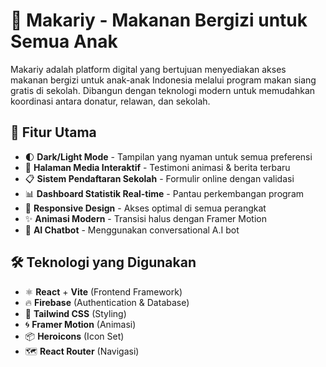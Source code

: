 # 🍛 Makariy - Makanan Bergizi untuk Semua Anak

Makariy adalah platform digital yang bertujuan menyediakan akses makanan bergizi untuk anak-anak Indonesia melalui program makan siang gratis di sekolah. Dibangun dengan teknologi modern untuk memudahkan koordinasi antara donatur, relawan, dan sekolah.

## 🚀 Fitur Utama

- 🌓 **Dark/Light Mode** - Tampilan yang nyaman untuk semua preferensi
- 🎥 **Halaman Media Interaktif** - Testimoni animasi & berita terbaru
- 📋 **Sistem Pendaftaran Sekolah** - Formulir online dengan validasi
- 📊 **Dashboard Statistik Real-time** - Pantau perkembangan program
- 📱 **Responsive Design** - Akses optimal di semua perangkat
- ✨ **Animasi Modern** - Transisi halus dengan Framer Motion
- 🤖 **AI Chatbot** - Menggunakan conversational A.I bot

## 🛠 Teknologi yang Digunakan

- ⚛️ **React** + **Vite** (Frontend Framework)
- 🔥 **Firebase** (Authentication & Database)
- 🎨 **Tailwind CSS** (Styling)
- 🌀 **Framer Motion** (Animasi)
- 📦 **Heroicons** (Icon Set)
- 🗺️ **React Router** (Navigasi)
